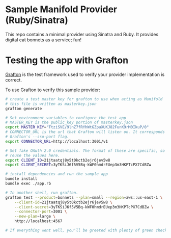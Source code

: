 # Sample Manifold Provider (Ruby/Sinatra)

This repo contains a minimal provider using Sinatra and Ruby.
It provides digital cat bonnets as a service; fun!

# Testing the app with Grafton

[Grafton](https://github.com/manifoldco/grafton) is the test framework used to
verify your provider implementation is correct.

To use Grafton to verify this sample provider:

```bash
# create a test master key for grafton to use when acting as Manifold
# this file is written as masterkey.json
grafton generate

# Set environment variables to configure the test app
# MASTER_KEY is the public_key portion of masterkey.json
export MASTER_KEY="TtziSVE/9lnZ7fRYhWtGZpuXUKJ82FunK9rM0IkuP/0"
# CONNECTOR_URL is the url that Grafton will listen on. It corresponds to
# Grafton's --sso-port flag.
export CONNECTOR_URL=http://localhost:3001/v1

# Set fake OAuth 2.0 credentials. The format of these are specific, so you can
# reuse the values here.
export CLIENT_ID=21jtaatqj8y5t0kctb2ejr6jev5w8
export CLIENT_SECRET=3yTKSiJ6f5V5Bq-kWF0hmdrEUep3m3HKPTcPX7CdBZw

# install dependencies and run the sample app
bundle install
bundle exec ./app.rb

# In another shell, run grafton.
grafton test --product=bonnets --plan=small --region=aws::us-east-1 \
    --client-id=21jtaatqj8y5t0kctb2ejr6jev5w8 \
    --client-secret=3yTKSiJ6f5V5Bq-kWF0hmdrEUep3m3HKPTcPX7CdBZw \
    --connector-port=3001 \
    --new-plan=large \
    http://localhost:4567

# If everything went well, you'll be greeted with plenty of green check marks!
```
